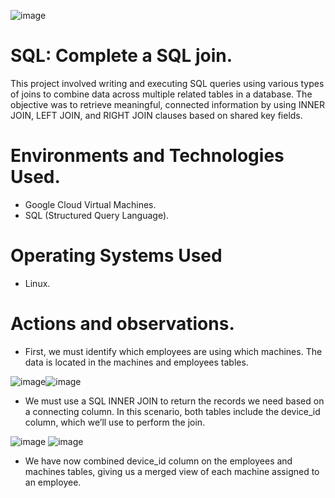 ![image](https://github.com/user-attachments/assets/55c66eb5-ce90-4351-8fe4-4bdf843d3556)


# SQL: Complete a SQL join.
This project involved writing and executing SQL queries using various types of joins to combine data across multiple related tables in a database. The objective was to retrieve meaningful, connected information by using INNER JOIN, LEFT JOIN, and RIGHT JOIN clauses based on shared key fields.

# Environments and Technologies Used.
- Google Cloud Virtual Machines.
- SQL (Structured Query Language).

# Operating Systems Used </h2>
- Linux.

# Actions and observations.
- First, we must identify which employees are using which machines. The data is located in the machines and employees tables.

![image](https://github.com/user-attachments/assets/114ad5ee-1f80-4ab9-a1e0-80efed1e86e7)![image](https://github.com/user-attachments/assets/e95c08d2-176f-48a3-97a8-0980fec16647)

- We must use a SQL INNER JOIN to return the records we need based on a connecting column. In this scenario, both tables include the device_id column, which we’ll use to perform the join.

![image](https://github.com/user-attachments/assets/c9fd1caf-ed73-412e-9a18-8495c0d4bb60) ![image](https://github.com/user-attachments/assets/b972d8dc-10b5-4a33-9f7a-7c0817b14df8)

- We have now combined device_id column on the employees and machines tables, giving us a merged view of each machine assigned to an employee.

